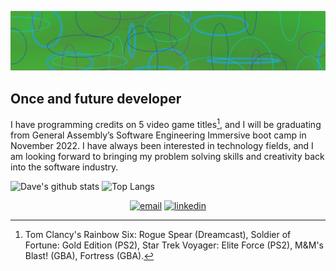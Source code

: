 ![an abstract background art I made](/assets/abstract-background.png)
## Once and future developer
I have programming credits on 5 video game titles[^games], and I will be graduating from General Assembly’s Software Engineering Immersive boot camp in November 2022. I have always been interested in technology fields, and I am looking forward to bringing my problem solving skills and creativity back into the software industry.


![Dave's github stats](https://github-readme-stats.vercel.app/api?username=DaveKobrin&theme=merko&show_icons=true&count_private=true)
![Top Langs](https://github-readme-stats.vercel.app/api/top-langs/?username=DaveKobrin&theme=merko&layout=compact&hide_border=false&langs_count=8)


<p align="center">
<a href="mailto:dave_kobrin@yahoo.com"><img src="https://img.icons8.com/color/32/000000/gmail.png" alt="email"/></a>
<a href="https://www.linkedin.com/in/david-kobrin-developer-in-nj"><img src="https://img.icons8.com/color/32/000000/linkedin.png" alt="linkedin"/></a>
</p>

[^games]: Tom Clancy's Rainbow Six: Rogue Spear (Dreamcast),
    Soldier of Fortune: Gold Edition (PS2),
    Star Trek Voyager: Elite Force (PS2),
    M&M's Blast! (GBA),
    Fortress (GBA).
<!--
**DaveKobrin/DaveKobrin** is a ✨ _special_ ✨ repository because its `README.md` (this file) appears on your GitHub profile.

Here are some ideas to get you started:

- 🔭 I’m currently working on ...
- 🌱 I’m currently learning ...
- 👯 I’m looking to collaborate on ...
- 🤔 I’m looking for help with ...
- 💬 Ask me about ...
- 📫 How to reach me: ...
- 😄 Pronouns: ...
- ⚡ Fun fact: ...
-->
